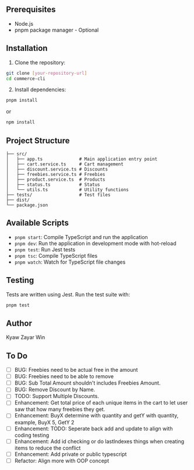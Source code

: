 ## Prerequisites

- Node.js 
- pnpm package manager - Optional

## Installation

1. Clone the repository:
```bash
git clone [your-repository-url]
cd commerce-cli
```

2. Install dependencies:
```bash
pnpm install
```

or 

```bash
npm install
```

## Project Structure

```
├── src/
│   ├── app.ts              # Main application entry point
│   ├── cart.service.ts     # Cart management
│   ├── discount.service.ts # Discounts
│   ├── freebies.service.ts # Freebies
│   ├── product.service.ts  # Products
│   ├── status.ts           # Status
│   └── utils.ts            # Utility functions
├── tests/                  # Test files
├── dist/                  
└── package.json           
```

## Available Scripts

- `pnpm start`: Compile TypeScript and run the application
- `pnpm dev`: Run the application in development mode with hot-reload
- `pnpm test`: Run Jest tests
- `pnpm tsc`: Compile TypeScript files
- `pnpm watch`: Watch for TypeScript file changes

## Testing

Tests are written using Jest. Run the test suite with:

```bash
pnpm test
```

## Author

Kyaw Zayar Win

## To Do  

- [ ] BUG: Freebies need to be actual free in the amount
- [ ] BUG: Freebies need to be able to remove
- [ ] BUG: Sub Total Amount shouldn't includes Freebies Amount.
- [ ] BUG: Remove Discount by Name.
- [ ] TODO: Support Multiple Discounts.
- [ ] Enhancement: Get total price of each unique items in the cart to let user saw that how many freebies they get.
- [ ] Enhancement: BuyX determine with quantity and getY with quantity, example, BuyX 5, GetY 2
- [ ] Enhancement: TODO: Seperate back add and update to align with coding testing
- [ ] Enhancement: Add id checking or do lastIndexes things when creating items to reduce the conflict
- [ ] Enhancement: Add private or public typescript
- [ ] Refactor: Align more with OOP concept
